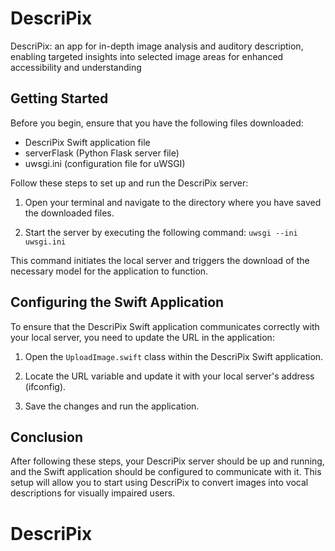 # DescriPix
DescriPix: an app for in-depth image analysis and auditory description, enabling targeted insights into selected image areas for enhanced accessibility and understanding

## Getting Started

Before you begin, ensure that you have the following files downloaded:
- DescriPix Swift application file
- serverFlask (Python Flask server file)
- uwsgi.ini (configuration file for uWSGI)

Follow these steps to set up and run the DescriPix server:

1. Open your terminal and navigate to the directory where you have saved the downloaded files.

2. Start the server by executing the following command: `uwsgi --ini uwsgi.ini`

This command initiates the local server and triggers the download of the necessary model for the application to function.

## Configuring the Swift Application

To ensure that the DescriPix Swift application communicates correctly with your local server, you need to update the URL in the application:

1. Open the `UploadImage.swift` class within the DescriPix Swift application.

2. Locate the URL variable and update it with your local server's address (ifconfig).

3. Save the changes and run the application.

## Conclusion

After following these steps, your DescriPix server should be up and running, and the Swift application should be configured to communicate with it. This setup will allow you to start using DescriPix to convert images into vocal descriptions for visually impaired users.
# DescriPix
